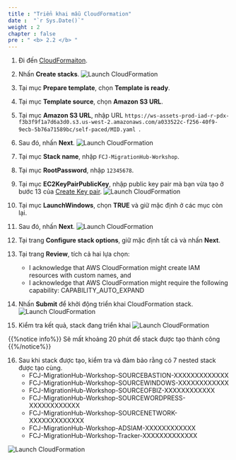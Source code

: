 ```yaml
---
title : "Triển khai mẫu CloudFormation"
date :  "`r Sys.Date()`" 
weight : 2
chapter : false
pre : " <b> 2.2 </b> "
---
```


1. Đi đến [CloudFormaiton](https://us-west-2.console.aws.amazon.com/cloudformation/home?region=us-west-2).
2. Nhấn **Create stacks**.
![Launch CloudFormation](../../../images/2.prerequires/2.2launchcloudformation/2.2.1launchcloudformation.png?width=90pc)

3. Tại mục **Prepare template**, chọn **Template is ready**.
4. Tại mục **Template source**, chọn **Amazon S3 URL**.
5. Tại mục **Amazon S3 URL**, nhập URL ```https://ws-assets-prod-iad-r-pdx-f3b3f9f1a7d6a3d0.s3.us-west-2.amazonaws.com/a033522c-f256-40f9-9ecb-5b76a71589bc/self-paced/MID.yaml ```.
6. Sau đó, nhấn **Next**.
![Launch CloudFormation](../../../images/2.prerequires/2.2launchcloudformation/2.2.2launchcloudformation.png?width=80pc)

7. Tại mục **Stack name**, nhập ```FCJ-MigrationHub-Workshop```.
8. Tại mục **RootPassword**, nhập ```12345678```.
9. Tại mục **EC2KeyPairPublicKey**, nhập public key pair mà bạn vừa tạo ở bước 13 của [Create Key pair](../2.1-createkeypair/).
![Launch CloudFormation](../../../images/2.prerequires/2.2launchcloudformation/2.2.3launchcloudformation.png?width=90pc)

10. Tại mục **LaunchWindows**, chọn **TRUE** và giữ mặc định ở các mục còn lại.
11. Sau đó, nhấn **Next**.
![Launch CloudFormation](../../../images/2.prerequires/2.2launchcloudformation/2.2.4launchcloudformation.png?width=90pc)

12. Tại trang **Configure stack options**, giữ mặc định tất cả và nhấn **Next**.
13. Tại trang **Review**, tích cả hai lựa chọn:
    + I acknowledge that AWS CloudFormation might create IAM resources with custom names, and
    + I acknowledge that AWS CloudFormation might require the following capability: CAPABILITY_AUTO_EXPAND
14. Nhấn **Submit** để khởi động triển khai CloudFormation stack.
![Launch CloudFormation](../../../images/2.prerequires/2.2launchcloudformation/2.2.5launchcloudformation.png?width=90pc)

15. Kiểm tra kết quả, stack đang triển khai
![Launch CloudFormation](../../../images/2.prerequires/2.2launchcloudformation/2.2.6launchcloudformation.png?width=90pc)

 {{%notice info%}}
 Sẽ mất khoảng 20 phút để stack được tạo thành công
{{%/notice%}}

16. Sau khi stack được tạo, kiểm tra và đảm bảo rằng có 7 nested stack được tạo cùng.
    + FCJ-MigrationHub-Workshop-SOURCEBASTION-XXXXXXXXXXXXX
    + FCJ-MigrationHub-Workshop-SOURCEWINDOWS-XXXXXXXXXXXX
    + FCJ-MigrationHub-Workshop-SOURCEOFBIZ-XXXXXXXXXXXX
    + FCJ-MigrationHub-Workshop-SOURCEWORDPRESS-XXXXXXXXXXXX
    + FCJ-MigrationHub-Workshop-SOURCENETWORK-XXXXXXXXXXXXX
    + FCJ-MigrationHub-Workshop-ADSIAM-XXXXXXXXXXXX
    + FCJ-MigrationHub-Workshop-Tracker-XXXXXXXXXXXXX

![Launch CloudFormation](../../../images/2.prerequires/2.2launchcloudformation/2.2.7launchcloudformation.png?width=90pc)

